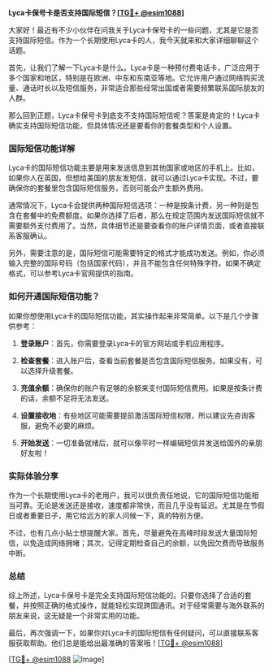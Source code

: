 **Lyca卡保号卡是否支持国际短信？[[TG💪+ @esim1088](https://t.me/s/esim1088)]**

大家好！最近有不少小伙伴在问我关于Lyca卡保号卡的一些问题，尤其是它是否支持国际短信。作为一个长期使用Lyca卡的人，我今天就来和大家详细聊聊这个话题。

首先，让我们了解一下Lyca卡是什么。Lyca卡是一种预付费电话卡，广泛应用于多个国家和地区，特别是在欧洲、中东和东南亚等地。它允许用户通过网络购买流量、通话时长以及短信服务，非常适合那些经常出国或者需要频繁联系国际朋友的人群。

那么回到正题，Lyca卡保号卡到底支不支持国际短信呢？答案是肯定的！Lyca卡确实支持国际短信功能，但具体情况还是要看你的套餐类型和个人设置。

### 国际短信功能详解

Lyca卡的国际短信功能主要是用来发送信息到其他国家或地区的手机上。比如，如果你人在英国，但想给美国的朋友发短信，就可以通过Lyca卡实现。不过，要确保你的套餐里包含国际短信服务，否则可能会产生额外费用。

通常情况下，Lyca卡会提供两种国际短信选项：一种是按条计费，另一种则是包含在套餐中的免费额度。如果你选择了后者，那么在规定范围内发送国际短信就不需要额外支付费用了。当然，具体细节还是要查看你的账户详情页面，或者直接联系客服确认。

另外，需要注意的是，国际短信可能需要特定的格式才能成功发送。例如，你必须输入完整的国际号码（包括国家代码），并且不能包含任何特殊字符。如果不确定格式，可以参考Lyca卡官网提供的指南。

### 如何开通国际短信功能？

如果你想使用Lyca卡的国际短信功能，其实操作起来非常简单。以下是几个步骤供参考：

1. **登录账户**：首先，你需要登录Lyca卡的官方网站或手机应用程序。
   
2. **检查套餐**：进入账户后，查看当前套餐是否包含国际短信服务。如果没有，可以选择升级套餐。

3. **充值余额**：确保你的账户有足够的余额来支付国际短信费用。如果是按条计费的话，余额不足将无法发送。

4. **设置接收地**：有些地区可能需要提前激活国际短信权限，所以建议先咨询客服，避免不必要的麻烦。

5. **开始发送**：一切准备就绪后，就可以像平时一样编辑短信并发送给国外的亲朋好友啦！

### 实际体验分享

作为一个长期使用Lyca卡的老用户，我可以很负责任地说，它的国际短信功能相当可靠。无论是发送还是接收，速度都非常快，而且几乎没有延迟。尤其是在节假日或者重要日子，用它给远方的家人问候一下，真的特别方便。

不过，也有几点小贴士想提醒大家。首先，尽量避免在高峰时段发送大量国际短信，以免造成网络拥堵；其次，记得定期检查自己的余额，以免因欠费而导致服务中断。

### 总结

综上所述，Lyca卡保号卡是完全支持国际短信功能的。只要你选择了合适的套餐，并按照正确的格式操作，就能轻松实现跨国通讯。对于经常需要与海外联系的朋友来说，这无疑是一个非常实用的功能。

最后，再次强调一下，如果你对Lyca卡的国际短信有任何疑问，可以直接联系客服获取帮助。他们总是能给出最准确的答案哦！[[TG💪+ @esim1088](https://t.me/s/esim1088)]

[[TG💪+ @esim1088](https://t.me/s/esim1088) ![Image](https://i.postimg.cc/4NQfJmqS/Snipaste-2025-05-13-00-14-12.png)]